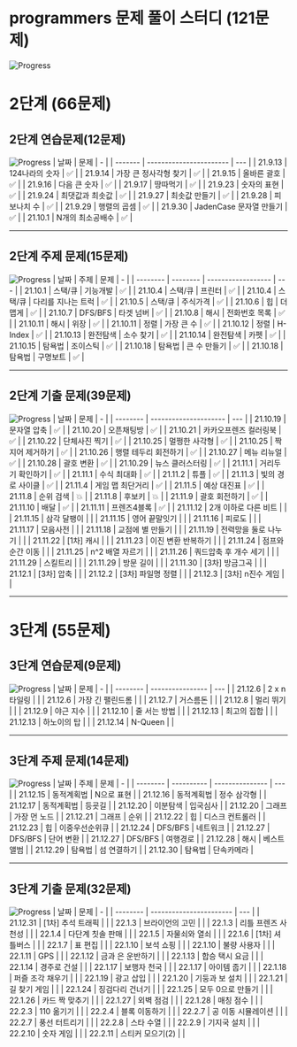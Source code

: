 # programmers 문제 풀이 스터디 (121문제)

![Progress](https://progress-bar.dev/38/?title=done&scale=100&width=300)

# 2단계 (66문제)

## 2단계 연습문제(12문제)
![Progress](https://progress-bar.dev/100/?title=done&scale=100&width=100)
| 날짜    | 문제                    | -   |
| ------- | ----------------------- | --- |
| 21.9.13 | 124나라의 숫자          | ✅  |
| 21.9.14 | 가장 큰 정사각형 찾기   | ✅  |
| 21.9.15 | 올바른 괄호             | ✅  |
| 21.9.16 | 다음 큰 숫자            | ✅  |
| 21.9.17 | 땅따먹기                | ✅  |
| 21.9.23 | 숫자의 표현             | ✅  |
| 21.9.24 | 최댓값과 최솟값         | ✅  |
| 21.9.27 | 최솟값 만들기           | ✅  |
| 21.9.28 | 피보나치 수             | ✅  |
| 21.9.29 | 행렬의 곱셈             | ✅  |
| 21.9.30 | JadenCase 문자열 만들기 | ✅  |
| 21.10.1 | N개의 최소공배수        | ✅  |

---

## 2단계 주제 문제(15문제)
![Progress](https://progress-bar.dev/100/?title=done&scale=100&width=100)
| 날짜     | 주제     | 문제               | -   |
| -------- | -------- | ------------------ | --- |
| 21.10.1  | 스택/큐  | 기능개발           | ✅  |
| 21.10.4  | 스택/큐  | 프린터             | ✅  |
| 21.10.4  | 스택/큐  | 다리를 지나는 트럭 | ✅  |
| 21.10.5  | 스택/큐  | 주식가격           | ✅  |
| 21.10.6  | 힙       | 더 맵게            | ✅  |
| 21.10.7  | DFS/BFS  | 타겟 넘버          | ✅  |
| 21.10.8  | 해시     | 전화번호 목록      | ✅  |
| 21.10.11 | 해시     | 위장               | ✅  |
| 21.10.11 | 정렬     | 가장 큰 수         | ✅  |
| 21.10.12 | 정렬     | H-Index            | ✅  |
| 21.10.13 | 완전탐색 | 소수 찾기          | ✅  |
| 21.10.14 | 완전탐색 | 카펫               | ✅  |
| 21.10.15 | 탐욕법   | 조이스틱           | ✅  |
| 21.10.18 | 탐욕법   | 큰 수 만들기       | ✅  |
| 21.10.18 | 탐욕법   | 구명보트           | ✅  |

---

## 2단계 기출 문제(39문제)
![Progress](https://progress-bar.dev/49/?title=done&scale=100&width=100)
| 날짜     | 문제                  | -   |
| -------- | --------------------- | --- |
| 21.10.19 | 문자열 압축           | ✅  |
| 21.10.20 | 오픈채팅방            | ✅  |
| 21.10.21 | 카카오프렌즈 컬러링북 | ✅  |
| 21.10.22 | 단체사진 찍기         | ✅  |
| 21.10.25 | 멀쩡한 사각형         | ✅  |
| 21.10.25 | 짝지어 제거하기       | ✅  |
| 21.10.26 | 행렬 테두리 회전하기  | ✅  |
| 21.10.27 | 메뉴 리뉴얼           | ✅  |
| 21.10.28 | 괄호 변환             | ✅  |
| 21.10.29 | 뉴스 클러스터링       | ✅  |
| 21.11.1  | 거리두기 확인하기     | ✅  |
| 21.11.1  | 수식 최대화           | ✅  |
| 21.11.2  | 튜플                  | ✅  |
| 21.11.3  | 빛의 경로 사이클      | ✅  |
| 21.11.4  | 게임 맵 최단거리      | ✅  |
| 21.11.5  | 예상 대진표           | ✅  |
| 21.11.8  | 순위 검색             | 💥  |
| 21.11.8  | 후보키                | 💥  |
| 21.11.9  | 괄호 회전하기         |  ✅   |
| 21.11.10 | 배달                  |  ✅   |
| 21.11.11 | 프렌즈4블록           |  ✅   |
| 21.11.12 | 2개 이하로 다른 비트  |     |
| 21.11.15 | 삼각 달팽이           |     |
| 21.11.15 | 영어 끝말잇기         |     |
| 21.11.16 | 피로도      |     |
| 21.11.17 | 모음사전       |     |
| 21.11.18 | 교점에 별 만들기       |     |
| 21.11.19 | 전력망을 둘로 나누기       |     |
| 21.11.22 | [1차] 캐시            |     |
| 21.11.23 | 이진 변환 반복하기    |     |
| 21.11.24 | 점프와 순간 이동      |     |
| 21.11.25 | n^2 배열 자르기      |     |
| 21.11.26 | 쿼드압축 후 개수 세기 |     |
| 21.11.29 | 스킬트리              |     |
| 21.11.29 | 방문 길이             |     |
| 21.11.30 | [3차] 방금그곡        |     |
| 21.12.1 | [3차] 압축            |     |
| 21.12.2 | [3차] 파일명 정렬     |     |
| 21.12.3 | [3차] n진수 게임      |     |

---

# 3단계 (55문제)

## 3단계 연습문제(9문제)
![Progress](https://progress-bar.dev/0/?title=done&scale=100&width=100)
| 날짜     | 문제             | -   |
| -------- | ---------------- | --- |
| 21.12.6 | 2 x n 타일링     |     |
| 21.12.6  | 가장 긴 팰린드롬 |     |
| 21.12.7  | 거스름돈         |     |
| 21.12.8  | 멀리 뛰기        |     |
| 21.12.9  | 야근 지수        |     |
| 21.12.10  | 줄 서는 방법     |     |
| 21.12.13  | 최고의 집합      |     |
| 21.12.13  | 하노이의 탑      |     |
| 21.12.14  | N-Queen          |     |

---

## 3단계 주제 문제(14문제)
![Progress](https://progress-bar.dev/0/?title=done&scale=100&width=100)
| 날짜     | 주제       | 문제            | -   |
| -------- | ---------- | --------------- | --- |
| 21.12.15 | 동적계획법 | N으로 표현      |
| 21.12.16 | 동적계획법 | 정수 삼각형     |
| 21.12.17 | 동적계획법 | 등굣길          |
| 21.12.20 | 이분탐색   | 입국심사        |
| 21.12.20 | 그래프     | 가장 먼 노드    |
| 21.12.21 | 그래프     | 순위            |
| 21.12.22 | 힙         | 디스크 컨트롤러 |
| 21.12.23 | 힙         | 이중우선순위큐  |
| 21.12.24 | DFS/BFS    | 네트워크        |
| 21.12.27 | DFS/BFS    | 단어 변환       |
| 21.12.27 | DFS/BFS    | 여행경로        |
| 21.12.28 | 해시       | 베스트앨범      |
| 21.12.29 | 탐욕법     | 섬 연결하기     |
| 21.12.30 | 탐욕법     | 단속카메라      |

---

## 3단계 기출 문제(32문제)
![Progress](https://progress-bar.dev/0/?title=done&scale=100&width=100)
| 날짜     | 문제                    | -   |
| -------- | ----------------------- | --- |
| 21.12.31 | [1차] 추석 트래픽       |     |
| 22.1.3 | 브라이언의 고민         |     |
| 22.1.3 | 리틀 프렌즈 사천성      |     |
| 22.1.4 | 다단계 칫솔 판매        |     |
| 22.1.5 | 자물쇠와 열쇠           |     |
| 22.1.6   | [1차] 셔틀버스         |     |
| 22.1.7   | 표 편집                 |     |
| 22.1.10   | 보석 쇼핑               |     |
| 22.1.10   | 불량 사용자             |     |
| 22.1.11   | GPS                     |     |
| 22.1.12   | 금과 은 운반하기        |     |
| 22.1.13  | 합승 택시 요금          |     |
| 22.1.14  | 경주로 건설             |     |
| 22.1.17  | 보행자 천국             |     |
| 22.1.17  | 아이템 줍기             |     |
| 22.1.18  | 퍼즐 조각 채우기 |     |
| 22.1.19  | 광고 삽입               |     |
| 22.1.20  | 기둥과 보 설치          |     |
| 22.1.21  | 길 찾기 게임            |     |
| 22.1.24  | 징검다리 건너기         |     |
| 22.1.25  | 모두 0으로 만들기       |     |
| 22.1.26  | 카드 짝 맞추기          |     |
| 22.1.27  | 외벽 점검               |     |
| 22.1.28  | 매칭 점수               |     |
| 22.2.3  | 110 옮기기              |     |
| 22.2.4  | 블록 이동하기           |     |
| 22.2.7  | 공 이동 시뮬레이션           |     |
| 22.2.7  | 풍선 터트리기           |     |
| 22.2.8  | 스타 수열               |     |
| 22.2.9  | 기지국 설치             |     |
| 22.2.10  | 숫자 게임               |     |
| 22.2.11   | 스티커 모으기(2)        |     |
